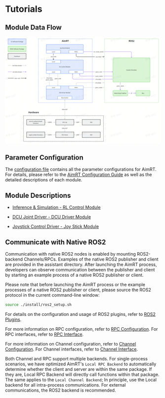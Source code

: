 # Tutorials

## Module Data Flow

![data_pipe](data_pipe.png "data_pipe")

## Parameter Configuration

The [configuration file](/src/install/linux/bin/cfg/x1_cfg.yaml) contains all the parameter configurations for AimRT.
For details, please refer to the [AimRT Configuration Guide](https://docs.aimrt.org/tutorials/index.html#id3) as well as the detailed descriptions of each module.

## Module Descriptions

- [Inference & Simulation - RL Control Module](rl_control_module/rl_control_module.md)

- [DCU Joint Driver - DCU Driver Module](dcu_driver_module/dcu_driver_module.md)

- [Joystick Control Driver - Joy Stick Module](joy_stick_module/joy_stick_module.md)

## Communicate with Native ROS2

Communication with native ROS2 nodes is enabled by mounting ROS2-backend Channels/RPCs. Examples of the native ROS2 publisher and client are provided in the assistant directory. After launching the AimRT process, developers can observe communication between the publisher and client by starting an example process of a native ROS2 publisher or client.

Please note that before launching the AimRT process or the example processes of a native ROS2 publisher or client, please source the ROS2 protocol in the current command-line window:

```bash
source ./install/ros2_setup.sh
```

For details on the configuration and usage of ROS2 plugins, refer to [ROS2 Plugins](https://docs.aimrt.org/tutorials/plugins/ros2_plugin.html).

For more information on RPC configuration, refer to [RPC Configuration](https://docs.aimrt.org/tutorials/plugins/grpc_plugin.html). For RPC interfaces, refer to [RPC Interface](https://docs.aimrt.org/tutorials/interface_cpp/rpc.html).

For more information on Channel configuration, refer to [Channel Configuration](https://docs.aimrt.org/tutorials/cfg/channel.html). For Channel interfaces, refer to [Channel Interface](https://docs.aimrt.org/tutorials/interface_cpp/channel.html).

Both Channel and RPC support multiple backends. For single-process scenarios, we have optimized AimRT's `Local RPC Backend` to automatically determine whether the client and server are within the same package. If they are, Local RPC Backend will directly call functions within that package. The same applies to the `Local Channel Backend`; In principle, use the Local backend for all intra-process communications. For external communications, the ROS2 backend is recommended.
